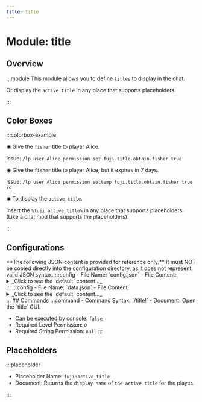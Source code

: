 ```yaml
---
title: title
---
```



# Module: title

## Overview
:::module
  This module allows you to define `titles` to display in the chat.
  
  Or display the `active title` in any place that supports placeholders.


:::
## Color Boxes

:::colorbox-example

  ◉ Give the `fisher` title to player Alice.
  
  Issue: `/lp user Alice permission set fuji.title.obtain.fisher true`
  
  
  
  ◉ Give the `fisher` title to player Alice, but it expires in 7 days.
  
  Issue: `/lp user Alice permission settemp fuji.title.obtain.fisher true 7d`
  
  
  
  ◉ To display the `active title`.
  
  Insert the `%fuji:active_title%` in any place that supports placeholders. (Like a chat mod that supports the placeholders).


:::

## Configurations
<Admonition type="warning" icon="" title="">
**The following JSON content is provided for reference only.**
It must NOT be copied directly into the configuration directory, as it does not represent valid JSON syntax.
</Admonition>
:::config
- File Name: `config.json`
- File Content: 
<details>

<summary>_Click to see the `default` content..._</summary>

```json showLineNumbers title="config/fuji/modules/title/config.json"
{
  "default_active_title_id": "resident",
  "no_active_title_text": "<grey>[None]",
  "title_descriptors": [
    {
      "id": "resident",
      "item": "minecraft:grass_block",
      "display_name": "<dark_green>[Resident]",
      "lore": [
        "<yellow>The title for a resident."
      ]
    },
    {
      "id": "farmer",
      "item": "minecraft:iron_hoe",
      "display_name": "<green>[Farmer]",
      "lore": [
        "<yellow>The title for a farmer."
      ]
    },
    {
      "id": "fisher",
      "item": "minecraft:fishing_rod",
      "display_name": "<blue>[Fisher]",
      "lore": [
        "<yellow>The title for a fisher."
      ]
    }
  ]
}
```
</details>
:::
:::config
- File Name: `data.json`
- File Content: 
<details>

<summary>_Click to see the `default` content..._</summary>

```json showLineNumbers title="config/fuji/modules/title/data.json"
{
  "preferences": []
}
```
</details>
:::
## Commands
:::command
- Command Syntax: `/title!`
- Document:   Open the `title` GUI.


- Can be executed by console: `false`
- Required Level Permission: `0`
- Required String Permission: `null`
:::
## Placeholders
:::placeholder
- Placeholder Name: `fuji:active_title`
- Document:   Returns the `display name` of `the active title` for the player.


:::
